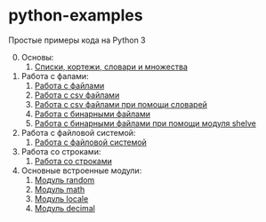 # python-examples
Простые примеры кода на Python 3

0. Основы:
    1. [Списки, кортежи, словари и множества](https://github.com/zerobot-ru/python-examples/blob/master/basics/basics.py)
1. Работа с фалами:
    1. [Работа с файлами](https://github.com/zerobot-ru/python-examples/blob/master/file/file.py)
    2. [Работа с csv файлами](https://github.com/zerobot-ru/python-examples/blob/master/csv/csv-file.py)
    3. [Работа с csv файлами при помощи словарей](https://github.com/zerobot-ru/python-examples/blob/master/csv/csv-dict.py)
    4. [Работа с бинарными файлами](https://github.com/zerobot-ru/python-examples/blob/master/file/file-binary.py)
    5. [Работа с бинарными файлами при помощи модуля shelve](https://github.com/zerobot-ru/python-examples/blob/master/file/file-shelve.py)
2. Работа с файловой системой:
    1. [Работа с файловой системой](https://github.com/zerobot-ru/python-examples/blob/master/os/file-system.py)
3. Работа со строками:
    1. [Работа со строками](https://github.com/zerobot-ru/python-examples/blob/master/string/string.py)
4. Основные встроенные модули:
    1. [Модуль random](https://github.com/zerobot-ru/python-examples/blob/master/modules/random.py)
    2. [Модуль math](https://github.com/zerobot-ru/python-examples/blob/master/modules/math.py)
    3. [Модуль locale](https://github.com/zerobot-ru/python-examples/blob/master/modules/locale.py)
    4. [Модуль decimal](https://github.com/zerobot-ru/python-examples/blob/master/modules/decimal.py)